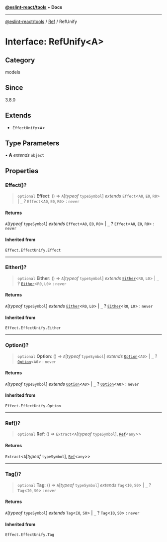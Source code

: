 [**@eslint-react/tools**](../../../README.md) • **Docs**

***

[@eslint-react/tools](../../../README.md) / [Ref](../README.md) / RefUnify

# Interface: RefUnify\<A\>

## Category

models

## Since

3.8.0

## Extends

- `EffectUnify`\<`A`\>

## Type Parameters

• **A** *extends* `object`

## Properties

### Effect()?

> `optional` **Effect**: () => `A`\[*typeof* `typeSymbol`\] *extends* `Effect`\<`A0`, `E0`, `R0`\> \| `_` ? `Effect`\<`A0`, `E0`, `R0`\> : `never`

#### Returns

`A`\[*typeof* `typeSymbol`\] *extends* `Effect`\<`A0`, `E0`, `R0`\> \| `_` ? `Effect`\<`A0`, `E0`, `R0`\> : `never`

#### Inherited from

`Effect.EffectUnify.Effect`

***

### Either()?

> `optional` **Either**: () => `A`\[*typeof* `typeSymbol`\] *extends* [`Either`](../../../Either.js/type-aliases/Either.md)\<`R0`, `L0`\> \| `_` ? [`Either`](../../../Either.js/type-aliases/Either.md)\<`R0`, `L0`\> : `never`

#### Returns

`A`\[*typeof* `typeSymbol`\] *extends* [`Either`](../../../Either.js/type-aliases/Either.md)\<`R0`, `L0`\> \| `_` ? [`Either`](../../../Either.js/type-aliases/Either.md)\<`R0`, `L0`\> : `never`

#### Inherited from

`Effect.EffectUnify.Either`

***

### Option()?

> `optional` **Option**: () => `A`\[*typeof* `typeSymbol`\] *extends* [`Option`](../../../Option.js/type-aliases/Option.md)\<`A0`\> \| `_` ? [`Option`](../../../Option.js/type-aliases/Option.md)\<`A0`\> : `never`

#### Returns

`A`\[*typeof* `typeSymbol`\] *extends* [`Option`](../../../Option.js/type-aliases/Option.md)\<`A0`\> \| `_` ? [`Option`](../../../Option.js/type-aliases/Option.md)\<`A0`\> : `never`

#### Inherited from

`Effect.EffectUnify.Option`

***

### Ref()?

> `optional` **Ref**: () => `Extract`\<`A`\[*typeof* `typeSymbol`\], [`Ref`](Ref.md)\<`any`\>\>

#### Returns

`Extract`\<`A`\[*typeof* `typeSymbol`\], [`Ref`](Ref.md)\<`any`\>\>

***

### Tag()?

> `optional` **Tag**: () => `A`\[*typeof* `typeSymbol`\] *extends* `Tag`\<`I0`, `S0`\> \| `_` ? `Tag`\<`I0`, `S0`\> : `never`

#### Returns

`A`\[*typeof* `typeSymbol`\] *extends* `Tag`\<`I0`, `S0`\> \| `_` ? `Tag`\<`I0`, `S0`\> : `never`

#### Inherited from

`Effect.EffectUnify.Tag`
